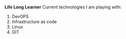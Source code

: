 **Life Long Learner**
Current technologies I am playing with:
<ol>
<li>DevOPS</li>
<li>Infrastructure as code</li>
<li>Linux</li>
<li>GIT</li>
</ol> 
